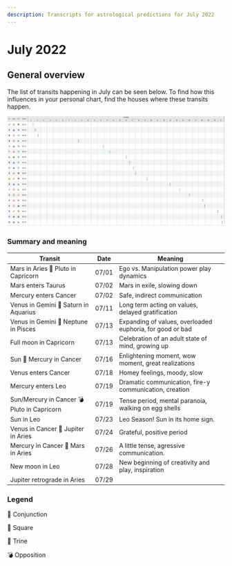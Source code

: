 ```yaml
---
description: Transcripts for astrological predictions for July 2022
---
```


# July 2022

## General overview

The list of transits happening in July can be seen below. To find how this influences in your personal chart, find the houses where these transits happen.

![Transits happening in July.](<../../.gitbook/assets/Screen Shot 2022-07-02 at 4.45.10 PM.png>)

###

### Summary and meaning

| Transit                                     | Date  | Meaning                                                   |
| ------------------------------------------- | ----- | --------------------------------------------------------- |
| Mars in Aries 🔲 Pluto in Capricorn         | 07/01 | Ego vs. Manipulation power play dynamics                  |
| Mars enters Taurus                          | 07/02 | Mars in exile, slowing down                               |
| Mercury enters Cancer                       | 07/02 | Safe, indirect communication                              |
| Venus in Gemini 🔺 Saturn in Aquarius       | 07/11 | Long term acting on values, delayed gratification         |
| Venus in Gemini 🔲 Neptune in Pisces        | 07/13 | Expanding of values, overloaded euphoria, for good or bad |
| Full moon in Capricorn                      | 07/13 | Celebration of an adult state of mind, growing up         |
| Sun 🖤 Mercury in Cancer                    | 07/16 | Enlightening moment, wow moment, great realizations       |
| Venus enters Cancer                         | 07/18 | Homey feelings, moody, slow                               |
| Mercury enters Leo                          | 07/19 | Dramatic communication, fire-y communication, creation    |
| Sun/Mercury in Cancer 💣 Pluto in Capricorn | 07/19 | Tense period, mental paranoia, walking on egg shells      |
| Sun in Leo                                  | 07/23 | Leo Season! Sun in its home sign.                         |
| Venus in Cancer 🔲 Jupiter in Aries         | 07/24 | Grateful, positive period                                 |
| Mercury in Cancer 🔲 Mars in Aries          | 07/26 | A little tense, agressive communication.                  |
| New moon in Leo                             | 07/28 | New beginning of creativity and play, inspiration         |
| Jupiter retrograde in Aries                 | 07/29 |                                                           |

###

### Legend



🖤 Conjunction

🔲 Square

🔺 Trine

💣 Opposition

